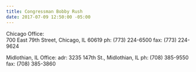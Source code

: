 ```yaml
---
title: Congressman Bobby Rush
date: 2017-07-09 12:50:00 -05:00
---
```


Chicago Office:  
700 East 79th Street, 
Chicago, IL 60619
ph: (773) 224-6500
fax: (773) 224-9624

Midlothian, IL Office: 
adr: 3235 147th St., 
Midlothian, IL
ph: (708) 385-9550
fax: (708) 385-3860
